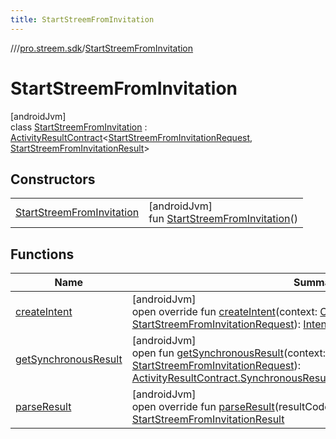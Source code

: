 ```yaml
---
title: StartStreemFromInvitation
---
```

//[<root>](../../../index.html)/[pro.streem.sdk](../index.html)/[StartStreemFromInvitation](index.html)



# StartStreemFromInvitation



[androidJvm]\
class [StartStreemFromInvitation](index.html) : [ActivityResultContract](https://developer.android.com/reference/kotlin/androidx/activity/result/contract/ActivityResultContract.html)&lt;[StartStreemFromInvitationRequest](../-start-streem-from-invitation-request/index.html), [StartStreemFromInvitationResult](../-start-streem-from-invitation-result/index.html)&gt;



## Constructors


| | |
|---|---|
| [StartStreemFromInvitation](-start-streem-from-invitation.html) | [androidJvm]<br>fun [StartStreemFromInvitation](-start-streem-from-invitation.html)() |


## Functions


| Name | Summary |
|---|---|
| [createIntent](create-intent.html) | [androidJvm]<br>open override fun [createIntent](create-intent.html)(context: [Context](https://developer.android.com/reference/kotlin/android/content/Context.html), input: [StartStreemFromInvitationRequest](../-start-streem-from-invitation-request/index.html)): [Intent](https://developer.android.com/reference/kotlin/android/content/Intent.html) |
| [getSynchronousResult](index.html#1431048629%2FFunctions%2F1719228252) | [androidJvm]<br>open fun [getSynchronousResult](index.html#1431048629%2FFunctions%2F1719228252)(context: [Context](https://developer.android.com/reference/kotlin/android/content/Context.html), input: [StartStreemFromInvitationRequest](../-start-streem-from-invitation-request/index.html)): [ActivityResultContract.SynchronousResult](https://developer.android.com/reference/kotlin/androidx/activity/result/contract/ActivityResultContract.SynchronousResult.html)&lt;[StartStreemFromInvitationResult](../-start-streem-from-invitation-result/index.html)&gt;? |
| [parseResult](parse-result.html) | [androidJvm]<br>open override fun [parseResult](parse-result.html)(resultCode: [Int](https://kotlinlang.org/api/latest/jvm/stdlib/kotlin/-int/index.html), intent: [Intent](https://developer.android.com/reference/kotlin/android/content/Intent.html)?): [StartStreemFromInvitationResult](../-start-streem-from-invitation-result/index.html) |

